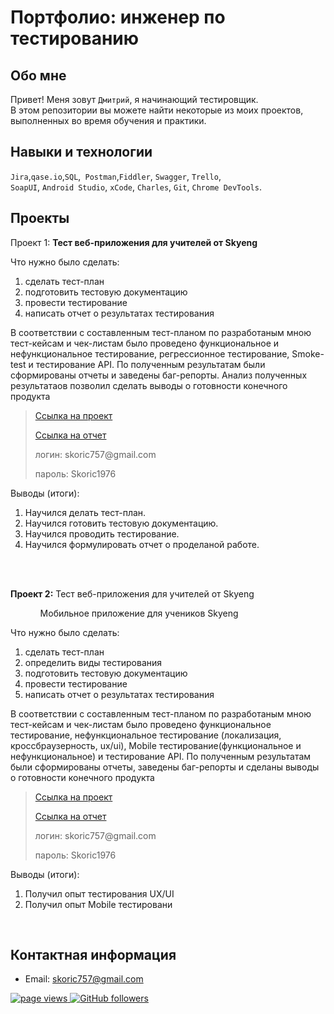 # Портфолио: инженер по тестированию

## Обо мне 

Привет! Меня зовут ``Дмитрий``, я начинающий тестировщик. <br>
В этом репозитории вы можете найти некоторые из моих проектов, выполненных во время обучения и практики.
<br>

## Навыки и технологии
``Jira``,``qase.io``,``SQL``,`` Postman``,``Fiddler``, ``Swagger``, ``Trello``, <br>
``SoapUI``, ``Android Studio``, ``xCode``, ``Charles``, ``Git``, ``Chrome DevTools``.




## Проекты

<p> Проект 1: <b>Тест веб-приложения для учителей от Skyeng</b></p>

<p>Что нужно было сделать:<p>
  
<ol>
  <li>сделать тест-план </li>
  <li>подготовить тестовую документацию</li>
  <li>провести тестирование</li>
  <li>написать отчет о результатах тестирования</li>
</ol>

<p>В соответствии с составленным тест-планом по разработаным мною тест-кейсам и чек-листам было проведено функциональное и нефункциональное тестирование, регрессионное тестирование,
  Smoke-test и тестирование API. По полученным результатам были сформированы отчеты и заведены баг-репорты. Анализ полученных результатаов позволил сделать выводы о готовности конечного
  продукта<p>

> <a href="https://skoric.atlassian.net/wiki/spaces/1/pages/5406731/1+2">Ссылка на проект</a>
> <p><a href="https://skoric.atlassian.net/wiki/spaces/1/pages/163918">Ссылка на отчет</a></p>
> <p> логин: skoric757@gmail.com </p>
> <p> пароль: Skoric1976 </p>

<p>Выводы (итоги):<p>
<ol>
  <li>Научился делать тест-план.</li>
  <li>Научился готовить тестовую документацию.</li>
  <li>Научился проводить тестирование.</li>
  <li>Научился формулировать отчет о проделаной работе.</li>
</ol>
<br> 

<br> 


<p><b>Проект 2:</b> Тест веб-приложения для учителей от Skyeng </p> 
<ol><ol>Мобильное приложение для учеников Skyeng</ol></ol>  
<p>Что нужно было сделать:<p>
<ol>
  <li>сделать тест-план </li>
  <li>определить виды тестирования </li>
  <li>подготовить тестовую документацию</li>
  <li>провести тестирование</li>
  <li>написать отчет о результатах тестирования</li>
</ol>

<p>В соответствии с составленным тест-планом по разработаным мною тест-кейсам и чек-листам было проведено функциональное тестирование, нефункциональное тестирование (локализация,
  кроссбраузерность, ux/ui), Mobile тестирование(функциональное и нефункциональное) и тестирование API. По полученным результатам были сформированы отчеты, заведены баг-репорты и 
  сделаны выводы о готовности конечного продукта<p>

> <a href="https://skoric.atlassian.net/wiki/spaces/Q3/overview">Ссылка на проект</a>
> <p><a href="https://skoric.atlassian.net/wiki/spaces/Q31/overview">Ссылка на отчет</a></p>
> <p> логин: skoric757@gmail.com </p>
> <p> пароль: Skoric1976 </p>

<p>Выводы (итоги):<p>
<ol>
  <li>Получил опыт тестирования UX/UI</li>
  <li>Получил опыт Mobile тестировани</li>
</ol>

<br> 


## Контактная информация
- Email: skoric757@gmail.com

<p align="left">
  <a href="https://github.com/Dicdikiy2/PortfolioDSkorobogatov">
    <img src="https://komarev.com/ghpvc/?username=Dicdikiy2" alt="page views" />
  </a>
  <a href="https://github.com/Dicdikiy2?tab=followers">
    <img alt="GitHub followers" src="https://img.shields.io/github/followers/Dicdikiy2?color=green&logo=github">
  </a>
</p>
